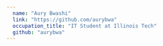 ```yaml
---
  name: "Aury Bwashi"
  link: "https://github.com/aurybwa"
  occupation_title: "IT Student at Illinois Tech"
  github: "aurybwa"
---
```

